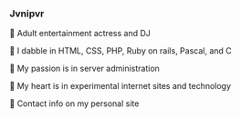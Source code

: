 ### Jvnipvr

🖤 Adult entertainment actress and DJ

🖤 I dabble in HTML, CSS, PHP, Ruby on rails, Pascal, and C

🖤 My passion is in server administration

🖤 My heart is in experimental internet sites and technology

🖤 Contact info on my personal site
